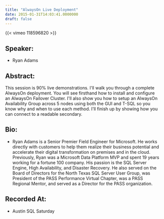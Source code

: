 ```yaml
---
title: "AlwaysOn Live Deployment"
date: 2015-01-31T14:03:41.0000000
draft: false
---
```


{{< vimeo 118596820 >}}

## Speaker:

 - Ryan Adams

## Abstract:

<p>This session is 90% live demonstrations. I'll walk you through a complete AlwaysOn deployment. You will see firsthand how to install and configure an AlwaysOn Failover Cluster. I'll also show you how to setup an AlwaysOn Availability Group across 5 nodes using both the GUI and T-SQL so you know why and when to use each method. I'll finish up by showing how you can connect to a readable secondary.</p>

## Bio:

 - <p>Ryan Adams is a Senior Premier Field Engineer for Microsoft.  He works directly with customers to help them realize their business potential and accelerate their digital transformation on premises and in the cloud. Previously, Ryan was a Microsoft Data Platform MVP and spent 19 years working for a fortune 100 company.  His passion is the SQL Server Engine, High Availability, and Disaster Recovery. He also served on the Board of Directors for the North Texas SQL Server User Group, was President of the PASS Performance Virtual Chapter, was a PASS Regional Mentor, and served as a Director for the PASS organization.</p>

## Recorded At:

 - Austin SQL Saturday

